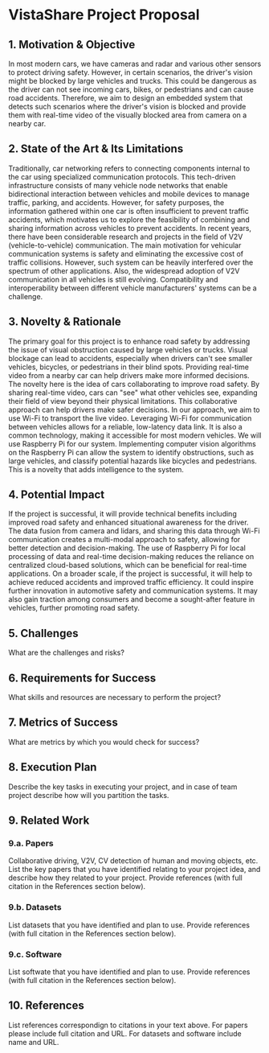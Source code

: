 # VistaShare Project Proposal

## 1. Motivation & Objective

In most modern cars, we have cameras and radar and various other sensors to protect driving safety. However, in certain scenarios, the driver's vision might be blocked by large vehicles and trucks. This could be dangerous as the driver can not see incoming cars, bikes, or pedestrians and can cause road accidents. Therefore, we aim to design an embedded system that detects such scenarios where the driver's vision is blocked and provide them with real-time video of the visually blocked area from camera on a nearby car. 

## 2. State of the Art & Its Limitations

Traditionally, car networking refers to connecting components internal to the car using specialized communication protocols. This tech-driven infrastructure consists of many vehicle node networks that enable bidirectional interaction between vehicles and mobile devices to manage traffic, parking, and accidents. However, for safety purposes, the information gathered within one car is often insufficient to prevent traffic accidents, which motivates us to explore the feasibility of combining and sharing information across vehicles to prevent accidents. In recent years, there have been considerable research and projects in the field of V2V (vehicle-to-vehicle) communication. The main motivation for vehicular communication systems is safety and eliminating the excessive cost of traffic collisions. However, such system can be heavily interfered over the spectrum of other applications. Also, the widespread adoption of V2V communication in all vehicles is still evolving. Compatibility and interoperability between different vehicle manufacturers' systems can be a challenge.

## 3. Novelty & Rationale

The primary goal for this project is to enhance road safety by addressing the issue of visual obstruction caused by large vehicles or trucks. Visual blockage can lead to accidents, especially when drivers can't see smaller vehicles, bicycles, or pedestrians in their blind spots. Providing real-time video from a nearby car can help drivers make more informed decisions. The novelty here is the idea of cars collaborating to improve road safety. By sharing real-time video, cars can "see" what other vehicles see, expanding their field of view beyond their physical limitations. This collaborative approach can help drivers make safer decisions.
In our approach, we aim to use Wi-Fi to transport the live video. Leveraging Wi-Fi for communication between vehicles allows for a reliable, low-latency data link. It is also a common technology, making it accessible for most modern vehicles. We will use Raspberry Pi for our system. Implementing computer vision algorithms on the Raspberry Pi can allow the system to identify obstructions, such as large vehicles, and classify potential hazards like bicycles and pedestrians. This is a novelty that adds intelligence to the system.

## 4. Potential Impact

If the project is successful, it will provide technical benefits including improved road safety and enhanced situational awareness for the driver. The data fusion from camera and lidars, and sharing this data through Wi-Fi communication creates a multi-modal approach to safety, allowing for better detection and decision-making. The use of Raspberry Pi for local processing of data and real-time decision-making reduces the reliance on centralized cloud-based solutions, which can be beneficial for real-time applications. On a broader scale, if the project is successful, it will help to achieve reduced accidents and improved traffic efficiency. It could inspire further innovation in automotive safety and communication systems. It may also gain traction among consumers and become a sought-after feature in vehicles, further promoting road safety.
## 5. Challenges

What are the challenges and risks?

## 6. Requirements for Success

What skills and resources are necessary to perform the project?

## 7. Metrics of Success

What are metrics by which you would check for success?

## 8. Execution Plan

Describe the key tasks in executing your project, and in case of team project describe how will you partition the tasks.

## 9. Related Work

### 9.a. Papers

Collaborative driving, V2V, CV detection of human and moving objects, etc.
List the key papers that you have identified relating to your project idea, and describe how they related to your project. Provide references (with full citation in the References section below).


### 9.b. Datasets

List datasets that you have identified and plan to use. Provide references (with full citation in the References section below).

### 9.c. Software

List softwate that you have identified and plan to use. Provide references (with full citation in the References section below).

## 10. References

List references correspondign to citations in your text above. For papers please include full citation and URL. For datasets and software include name and URL.
